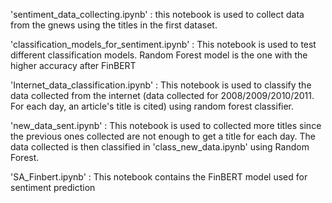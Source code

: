 'sentiment_data_collecting.ipynb' : this notebook is used to collect data from the gnews using the titles in the first dataset.

'classification_models_for_sentiment.ipynb' :  This notebook is used to test different classification models. Random Forest model is the one with the higher accuracy after FinBERT

'Internet_data_classification.ipynb' : This notebook is used to classify the data collected from the internet (data collected for 2008/2009/2010/2011. For each day, an article's title is cited) using random forest classifier.

'new_data_sent.ipynb' : This notebook is used to collected more titles since the previous ones collected are not enough to get a title for each day. The data collected is then classified in 'class_new_data.ipynb' using Random Forest.

'SA_Finbert.ipynb' : This notebook contains the FinBERT model used for sentiment prediction
